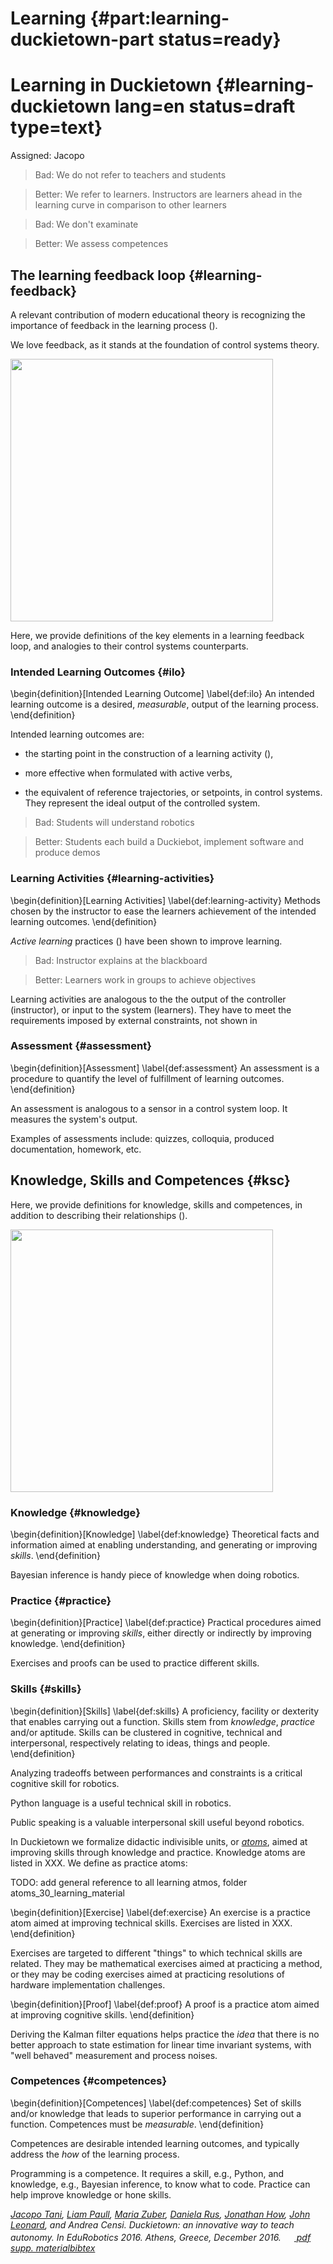 # Learning {#part:learning-duckietown-part status=ready}

# Learning in Duckietown {#learning-duckietown lang=en status=draft type=text}

Assigned: Jacopo



> Bad: We do not refer to teachers and students

> Better: We refer to learners. Instructors are learners ahead in the learning curve in comparison to other learners

> Bad: We don't examinate

> Better: We assess competences


## The learning feedback loop {#learning-feedback}

A relevant contribution of modern educational theory is recognizing the importance of feedback in the learning process (). 

We love feedback, as it stands at the foundation of control systems theory. 

<div figure-id="fig:learning-feedback-loop" figure-caption="The learning loop.">
     <img src="learning-feedback-loop.png" style='width: 30em'/>
</div>

Here, we provide definitions of the key elements in a learning feedback loop, and analogies to their control systems counterparts.

### Intended Learning Outcomes {#ilo}

\begin{definition}[Intended Learning Outcome]   \label{def:ilo}
An intended learning outcome is a desired, _measurable_, output of the learning process. 
\end{definition}

Intended learning outcomes are:

- the starting point in the construction of a learning activity ([](#bib:tani16duckietown)),

- more effective when formulated with active verbs,

- the equivalent of reference trajectories, or setpoints, in control systems. They represent the ideal output of the controlled system.

<div class='example-usage' markdown="1">

> Bad: Students will understand robotics

> Better: Students each build a Duckiebot, implement software and produce demos

</div>

### Learning Activities {#learning-activities}

\begin{definition}[Learning Activities]   \label{def:learning-activity}
Methods chosen by the instructor to ease the learners achievement of the intended learning outcomes.
\end{definition}

_Active learning_ practices ([](#bib:tani16duckietown)) have been shown to improve learning.

<div class='example-usage' markdown="1">

> Bad: Instructor explains at the blackboard

> Better: Learners work in groups to achieve objectives

</div>

Learning activities are analogous to the the output of the controller (instructor), or input to the system (learners). They have to meet the requirements imposed by external constraints, not shown in 

### Assessment {#assessment}

\begin{definition}[Assessment]   \label{def:assessment}
An assessment is a procedure to quantify the level of fulfillment of learning outcomes.
\end{definition}

An assessment is analogous to a sensor in a control system loop. It measures the system's output.

<div class='example-usage' markdown="1">

Examples of assessments include: quizzes, colloquia, produced documentation, homework, etc.

</div>


## Knowledge, Skills and Competences {#ksc}

Here, we provide definitions for knowledge, skills and competences, in addition to describing their relationships ([](#fig:ksc)). 

<div figure-id="fig:ksc" figure-caption="The relationship between Knowledge, Skills and Competences.">
     <img src="ksc.png" style='width: 30em'/>
</div>


### Knowledge {#knowledge}

\begin{definition}[Knowledge]   \label{def:knowledge}
Theoretical facts and information aimed at enabling understanding, and generating or improving _skills_. 
\end{definition}

<div class='example-usage' markdown="1">

Bayesian inference is handy piece of knowledge when doing robotics.

</div>


### Practice {#practice}

\begin{definition}[Practice]    \label{def:practice}
Practical procedures aimed at generating or improving _skills_, either directly or indirectly by improving knowledge.
\end{definition}

<div class='example-usage' markdown="1">

Exercises and proofs can be used to practice different skills.

</div>

### Skills {#skills}

\begin{definition}[Skills]    \label{def:skills}
A proficiency, facility or dexterity that enables carrying out a function. Skills stem from _knowledge_, _practice_ and/or aptitude. Skills can be clustered in cognitive, technical and interpersonal, respectively relating to ideas, things and people. 
\end{definition}

<div class='example-usage' markdown="1">

Analyzing tradeoffs between performances and constraints is a critical cognitive skill for robotics.

Python language is a useful technical skill in robotics.

Public speaking is a valuable interpersonal skill useful beyond robotics.

</div>

In Duckietown we formalize didactic indivisible units, or [_atoms_](#knowledge-graph), aimed at improving skills through knowledge and practice. Knowledge atoms are listed in XXX. We define as practice atoms:

TODO: add general reference to all learning atmos, folder atoms_30_learning_material

\begin{definition}[Exercise]    \label{def:exercise}
An exercise is a practice atom aimed at improving technical skills. Exercises are listed in XXX.
\end{definition}

Exercises are targeted to different "things" to which technical skills are related. They may be mathematical exercises aimed at practicing a method, or they may be coding exercises aimed at practicing resolutions of hardware implementation challenges.

\begin{definition}[Proof]    \label{def:proof}
A proof is a practice atom aimed at improving cognitive skills.
\end{definition}

<div class='example-usage' markdown="1">

Deriving the Kalman filter equations helps practice the _idea_ that there is no better approach to state estimation for linear time invariant systems, with "well behaved" measurement and process noises. 

</div>

### Competences {#competences}

\begin{definition}[Competences]    \label{def:competences}
Set of skills and/or knowledge that leads to superior performance in carrying out a function. Competences must be _measurable_.
\end{definition}

Competences are desirable intended learning outcomes, and typically address the _how_ of the learning process.

<div class='example-usage' markdown="1">

Programming is a competence. It requires a skill, e.g., Python, and knowledge, e.g., Bayesian inference, to know what to code. Practice can help improve knowledge or hone skills.

</div>

<!-- ## From theory to the Duckiebook {#} --> 

<!-- How does the above relate, practically, to the Duckiebook? {k,s,c,p}-atoms? --> 




<cite class='pub-ref-desc' id='bib:tani16duckietown'>
    <span class="author"><a href='https://eapsweb.mit.edu/people/jtani'>Jacopo Tani</a>, <a href='http://people.csail.mit.edu/lpaull/'>Liam Paull</a>, <a href='https://eapsweb.mit.edu/people/zuber/'>Maria Zuber</a>, <a href='http://danielarus.csail.mit.edu/'>Daniela Rus</a>, <a href='http://www.mit.edu/~jhow/'>Jonathan How</a>, <a href='https://marinerobotics.mit.edu/'>John Leonard</a>, and <span class="author-ac">Andrea Censi</span>.</span>
    <span class="title">Duckietown: an innovative way to teach autonomy.</span>
    <span class="booktitle">In <em>EduRobotics 2016</em>. Athens, Greece, December 2016.</span>
    <span class="links"><span class="pdf"><a href="http://people.csail.mit.edu/lpaull/publications/Tani_EDU_2016.pdf"><img style='border:0; margin-bottom:-6px; height: 17px'  src='pdf.png'/> pdf</a></span><span class="url"><a href="http://duckietown.mit.edu/"><img style='border:0; margin-bottom:-6px; height: 17px'  src='web.png'/> supp. material</a></span></span><a class='pub-ref-bibtex-link' onclick='javascript:document.getElementById("tani16duckietown").style.display="block";' href='javascript:void(0)'>bibtex</a><pre class='pub-ref-bibtex' id='tani16duckietown' style='display: none;'>@inproceedings{tani16duckietown,
        author = "Tani, Jacopo and Paull, Liam and Zuber, Maria and Rus, Daniela and How, Jonathan and Leonard, John and Censi, Andrea",
        title = "Duckietown: an Innovative Way to Teach Autonomy",
        url = "http://duckietown.mit.edu/",
        booktitle = "EduRobotics 2016",
        year = "2016",
        month = "December",
        address = "Athens, Greece",
        pdf = "http://people.csail.mit.edu/lpaull/publications/Tani_EDU_2016.pdf"
    }</pre>
</cite>
